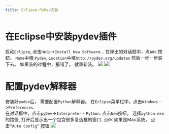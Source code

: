 ```yaml
---
title: Eclipse-PyDev安装
---
```

# 在Eclipse中安装pydev插件
启动`Eclipse`, 点击`Help`->`Install New Software`...   在弹出的对话框中，点`Add` 按钮。 `Name`中填:`Pydev`,  `Location`中填`http://pydev.org/updates`
然后一步一步装下去。  如果装的过程中，报错了。 就重新装。
![](http://images.cnblogs.com/cnblogs_com/Bonker/708765/o_1.png)
![](http://images.cnblogs.com/cnblogs_com/Bonker/708765/o_2.png)

# 配置pydev解释器
安装好`pydev`后， 需要配置`Python`解释器。
在`Eclipse`菜单栏中，点击`Windows` ->`Preferences`.   
在对话框中，点击`pyDev`->`Interpreter` - `Python`.  点击`New`按钮， 选择`python.exe`的路径, 打开后显示出一个包含很多复选框的窗口. 点`OK`
如果是Mac系统， 点击`“Auto Config”` 按钮
![](http://images.cnblogs.com/cnblogs_com/Bonker/708765/o_3.png)
